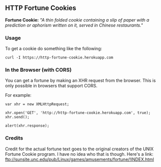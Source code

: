 ## HTTP Fortune Cookies

**Fortune Cookie:** *"A thin folded cookie containing a slip of paper with a prediction or aphorism written on it, served in Chinese restaurants."*

### Usage

To get a cookie do something like the following:

    curl -I https://http-fortune-cookie.herokuapp.com

### In the Browser (with CORS)

You can get a fortune by making an XHR request from the browser. This
is only possible in browsers that support CORS.

For example:

    var xhr = new XMLHttpRequest;
    
    xhr.open('GET', 'http://http-fortune-cookie.herokuapp.com', true);
    xhr.send();

    alert(xhr.response);

### Credits

Credit for the actual fortune text goes to the original creators of the
UNIX Fortune Cookie program. I have no idea who that is though. Here's a
link: ftp://sunsite.unc.edu/pub/Linux/games/amusements/fortune/!INDEX.html
